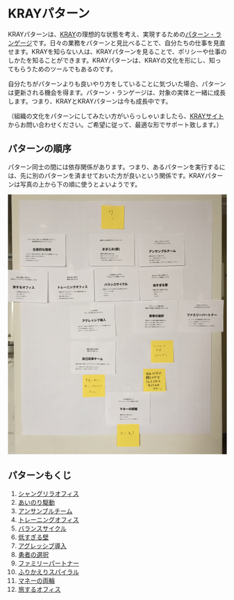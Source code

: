 KRAYパターン
=============

KRAYパターンは、[KRAY](http://kray.jp)の理想的な状態を考え、実現するための[パターン・ランゲージ](https://ja.wikipedia.org/w/index.php?title=%E3%83%91%E3%82%BF%E3%83%B3%E3%83%BB%E3%83%A9%E3%83%B3%E3%82%B2%E3%83%BC%E3%82%B8)です。日々の業務をパターンと見比べることで、自分たちの仕事を見直せます。KRAYを知らない人は、KRAYパターンを見ることで、ポリシーや仕事のしかたを知ることができます。KRAYパターンは、KRAYの文化を形にし、知ってもらうためのツールでもあるのです。

自分たちがパターンよりも良いやり方をしていることに気づいた場合、パターンは更新される機会を得ます。パターン・ランゲージは、対象の実体と一緒に成長します。つまり、KRAYとKRAYパターンは今も成長中です。

（組織の文化をパターンにしてみたい方がいらっしゃいましたら、[KRAYサイト](http://kray.jp)からお問い合わせください。ご希望に従って、最適な形でサポート致します。）

パターンの順序
------

パターン同士の間には依存関係があります。つまり、あるパターンを実行するには、先に別のパターンを済ませておいた方が良いという関係です。KRAYパターンは写真の上から下の順に使うとよいようです。

![](images/sequence-20150709.jpg)

パターンもくじ
------

1. [シャングリラオフィス](patterns/shangri_la_office.md)
1. [あいのり駆動](patterns/ainori_driven.md)
3. [アンサンブルチーム](patterns/ensemble_team.md)
6. [トレーニングオフィス](patterns/training_office.md)
2. [バランスサイクル](patterns/balance_cycle.md)
1. [低すぎる壁](patterns/low_barriers.md)
5. [アグレッシブ導入](patterns/aggressive_adoption.md)
9. [勇者の選択](patterns/heroic_decision.md)
4. [ファミリーパートナー](patterns/family_partner.md)
1. [ふりかえりスパイラル](patterns/self_renovation.md)
9. [マネーの両輪](patterns/two_wheels_of_money.md)
7. [旅するオフィス](patterns/traveling_office.md)
